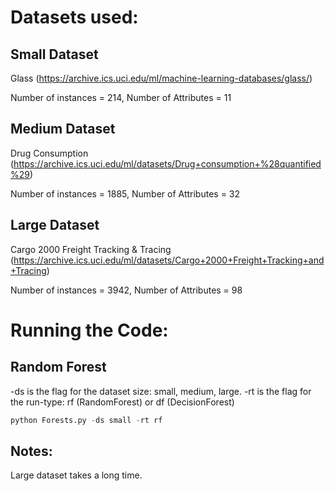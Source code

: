 # Datasets used: 


## Small Dataset 

Glass (https://archive.ics.uci.edu/ml/machine-learning-databases/glass/)

Number of instances = 214, Number of Attributes = 11


## Medium Dataset 

Drug Consumption (https://archive.ics.uci.edu/ml/datasets/Drug+consumption+%28quantified%29)

Number of instances = 1885, Number of Attributes = 32

## Large Dataset 

Cargo 2000 Freight Tracking & Tracing (https://archive.ics.uci.edu/ml/datasets/Cargo+2000+Freight+Tracking+and+Tracing)

Number of instances = 3942, Number of Attributes = 98


# Running the Code:

## Random Forest 
-ds is the flag for the dataset size: small, medium, large. 
-rt is the flag for the run-type: rf (RandomForest) or df (DecisionForest)



```python
python Forests.py -ds small -rt rf
```

## Notes: 
Large dataset takes a long time. 
